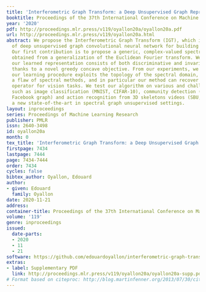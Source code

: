 ```yaml
---
title: 'Interferometric Graph Transform: a Deep Unsupervised Graph Representation'
booktitle: Proceedings of the 37th International Conference on Machine Learning
year: '2020'
pdf: http://proceedings.mlr.press/v119/oyallon20a/oyallon20a.pdf
url: http://proceedings.mlr.press/v119/oyallon20a.html
abstract: We propose the Interferometric Graph Transform (IGT), which is a new class
  of deep unsupervised graph convolutional neural network for building graph representations.
  Our first contribution is to propose a generic, complex-valued spectral graph architecture
  obtained from a generalization of the Euclidean Fourier transform. We show that
  our learned representation consists of both discriminative and invariant features,
  thanks to a novel greedy concave objective. From our experiments, we conclude that
  our learning procedure exploits the topology of the spectral domain, which is normally
  a flaw of spectral methods, and in particular our method can recover an analytic
  operator for vision tasks. We test our algorithm on various and challenging tasks
  such as image classification (MNIST, CIFAR-10), community detection (Authorship,
  Facebook graph) and action recognition from 3D skeletons videos (SBU, NTU), exhibiting
  a new state-of-the-art in spectral graph unsupervised settings.
layout: inproceedings
series: Proceedings of Machine Learning Research
publisher: PMLR
issn: 2640-3498
id: oyallon20a
month: 0
tex_title: 'Interferometric Graph Transform: a Deep Unsupervised Graph Representation'
firstpage: 7434
lastpage: 7444
page: 7434-7444
order: 7434
cycles: false
bibtex_author: Oyallon, Edouard
author:
- given: Edouard
  family: Oyallon
date: 2020-11-21
address: 
container-title: Proceedings of the 37th International Conference on Machine Learning
volume: '119'
genre: inproceedings
issued:
  date-parts:
  - 2020
  - 11
  - 21
software: https://github.com/edouardoyallon/interferometric-graph-transform
extras:
- label: Supplementary PDF
  link: http://proceedings.mlr.press/v119/oyallon20a/oyallon20a-supp.pdf
# Format based on citeproc: http://blog.martinfenner.org/2013/07/30/citeproc-yaml-for-bibliographies/
---
```

